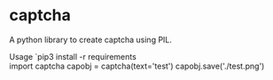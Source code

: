 # captcha
A python library to create captcha using PIL.

Usage
`pip3 install -r requirements  
import captcha
capobj = captcha(text='test')
capobj.save('./test.png')
